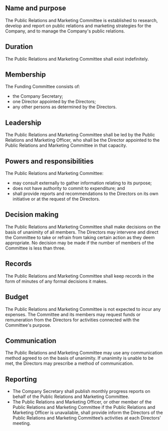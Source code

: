 <!--
---
layout: document
title: Public Relations and Marketing Committee Terms of Reference
---
-->

## Name and purpose

The Public Relations and Marketing Committee is established to research, develop and report on public relations and marketing strategies for the Company, and to manage the Company's public relations.

## Duration

The Public Relations and Marketing Committee shall exist indefinitely.

## Membership

The Funding Committee consists of:

- the Company Secretary;
- one Director appointed by the Directors;
- any other persons as determined by the Directors.

## Leadership

The Public Relations and Marketing Committee shall be led by the Public Relations and Marketing Officer, who shall be the Director appointed to the Public Relations and Marketing Committee in that capacity.

## Powers and responsibilities

The Public Relations and Marketing Committee:

- may consult externally to gather information relating to its purpose;
- does not have authority to commit to expenditure; and
- shall provide reports and recommendations to the Directors on its own initiative or at the request of the Directors.

## Decision making

The Public Relations and Marketing Committee shall make decisions on the basis of unanimity of all members. The Directors may intervene and direct the Committee to take or refrain from taking certain action as they deem appropriate. No decision may be made if the number of members of the Committee is less than three.

## Records

The Public Relations and Marketing Committee shall keep records in the form of minutes of any formal decisions it makes.

## Budget

The Public Relations and Marketing Committee is not expected to incur any expenses. The Committee and its members may request funds or remuneration from the Directors for activities connected with the Committee's purpose.

## Communication

The Public Relations and Marketing Committee may use any communication method agreed to on the basis of unanimity. If unanimity is unable to be met, the Directors may prescribe a method of communication.

## Reporting

- The Company Secretary shall publish monthly progress reports on behalf of the Public Relations and Marketing Committee.
- The Public Relations and Marketing Officer, or other member of the Public Relations and Marketing Committee if the Public Relations and Marketing Officer is unavailable, shall provide inform the Directors of the Public Relations and Marketing Committee’s activities at each Directors’ meeting.
